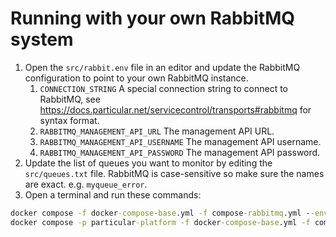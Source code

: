 # Running with your own RabbitMQ system

1. Open the `src/rabbit.env` file in an editor and update the RabbitMQ configuration to point to your own RabbitMQ instance.
   1. `CONNECTION_STRING` A special connection string to connect to RabbitMQ, see https://docs.particular.net/servicecontrol/transports#rabbitmq for syntax format.
   2. `RABBITMQ_MANAGEMENT_API_URL` The management API URL.
   3. `RABBITMQ_MANAGEMENT_API_USERNAME` The management API username.
   4. `RABBITMQ_MANAGEMENT_API_PASSWORD` The management API password.
2. Update the list of queues you want to monitor by editing the `src/queues.txt` file. RabbitMQ is case-sensitive so make sure the names are exact. e.g. `myqueue_error`.
3. Open a terminal and run these commands:

```cmd
docker compose -f docker-compose-base.yml -f compose-rabbitmq.yml --env-file rabbit.env down
docker compose -p particular-platform -f docker-compose-base.yml -f compose_rabbitmq-user.yml --env-file rabbit.env --profile infrastructure up
```
